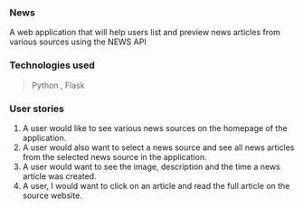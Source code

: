 ### News
A web application that will help users list and preview news articles from various sources using the NEWS API
### Technologies used
>Python , Flask
### User stories
1. A user would like to see various news sources on the homepage of the application.
1. A user would also want to select a news source and see all news articles from the selected news source in the application.
1. A user would want to see the image, description and the time a news article was created.
1. A user, I would want to click on an article and read the full article on the source website.
